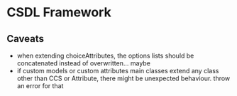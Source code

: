 # CSDL Framework

## Caveats
- when extending choiceAttributes, the options lists should be concatenated 
  instead of overwritten... maybe
- if custom models or custom attributes main classes extend any class other than 
  CCS or Attribute, there might be unexpected behaviour. throw an error for that